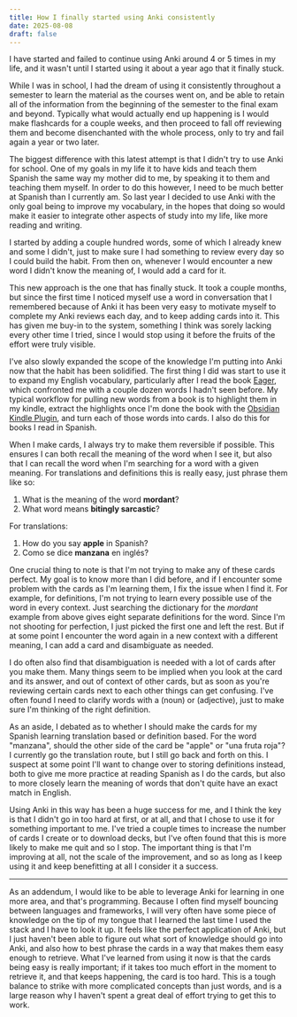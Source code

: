 ```yaml
---
title: How I finally started using Anki consistently
date: 2025-08-08
draft: false
---
```


I have started and failed to continue using Anki around 4 or 5 times in my life, and it wasn't until I started using it about a year ago that it finally stuck.

While I was in school, I had the dream of using it consistently throughout a semester to learn the material as the courses went on, and be able to retain all of the information from the beginning of the semester to the final exam and beyond. Typically what would actually end up happening is I would make flashcards for a couple weeks, and then proceed to fall off reviewing them and become disenchanted with the whole process, only to try and fail again a year or two later.

The biggest difference with this latest attempt is that I didn't try to use Anki for school. One of my goals in my life it to have kids and teach them Spanish the same way my mother did to me, by speaking it to them and teaching them myself. In order to do this however, I need to be much better at Spanish than I currently am. So last year I decided to use Anki with the only goal being to improve my vocabulary, in the hopes that doing so would make it easier to integrate other aspects of study into my life, like more reading and writing.

I started by adding a couple hundred words, some of which I already knew and some I didn't, just to make sure I had something to review every day so I could build the habit. From then on, whenever I would encounter a new word I didn't know the meaning of, I would add a card for it.

This new approach is the one that has finally stuck. It took a couple months, but since the first time I noticed myself use a word in conversation that I remembered because of Anki it has been very easy to motivate myself to complete my Anki reviews each day, and to keep adding cards into it. This has given me buy-in to the system, something I think was sorely lacking every other time I tried, since I would stop using it before the fruits of the effort were truly visible.

I've also slowly expanded the scope of the knowledge I'm putting into Anki now that the habit has been solidified. The first thing I did was start to use it to expand my English vocabulary, particularly after I read the book [Eager](https://www.goodreads.com/book/show/39345591-eager), which confronted me with a couple dozen words I hadn't seen before. My typical workflow for pulling new words from a book is to highlight them in my kindle, extract the highlights once I'm done the book with the [Obsidian Kindle Plugin](https://github.com/hadynz/obsidian-kindle-plugin), and turn each of those words into cards. I also do this for books I read in Spanish.

When I make cards, I always try to make them reversible if possible. This ensures I can both recall the meaning of the word when I see it, but also that I can recall the word when I'm searching for a word with a given meaning. For translations and definitions this is really easy, just phrase them like so:

1. What is the meaning of the word **mordant**?
2. What word means **bitingly sarcastic**?

For translations:

1. How do you say **apple** in Spanish?
2. Como se dice **manzana** en inglés?

One crucial thing to note is that I'm not trying to make any of these cards perfect. My goal is to know more than I did before, and if I encounter some problem with the cards as I'm learning them, I fix the issue when I find it. For example, for definitions, I'm not trying to learn every possible use of the word in every context. Just searching the dictionary for the _mordant_ example from above gives eight separate definitions for the word. Since I'm not shooting for perfection, I just picked the first one and left the rest. But if at some point I encounter the word again in a new context with a different meaning, I can add a card and disambiguate as needed.

I do often also find that disambiguation is needed with a lot of cards after you make them. Many things seem to be implied when you look at the card and its answer, and out of context of other cards, but as soon as you're reviewing certain cards next to each other things can get confusing. I've often found I need to clarify words with a (noun) or (adjective), just to make sure I'm thinking of the right definition.

As an aside, I debated as to whether I should make the cards for my Spanish learning translation based or definition based. For the word "manzana", should the other side of the card be "apple" or "una fruta roja"? I currently go the translation route, but I still go back and forth on this. I suspect at some point I'll want to change over to storing definitions instead, both to give me more practice at reading Spanish as I do the cards, but also to more closely learn the meaning of words that don't quite have an exact match in English.

Using Anki in this way has been a huge success for me, and I think the key is that I didn't go in too hard at first, or at all, and that I chose to use it for something important to me. I've tried a couple times to increase the number of cards I create or to download decks, but I've often found that this is more likely to make me quit and so I stop. The important thing is that I'm improving at all, not the scale of the improvement, and so as long as I keep using it and keep benefitting at all I consider it a success.

---

As an addendum, I would like to be able to leverage Anki for learning in one more area, and that's programming. Because I often find myself bouncing between languages and frameworks, I will very often have some piece of knowledge on the tip of my tongue that I learned the last time I used the stack and I have to look it up. It feels like the perfect application of Anki, but I just haven't been able to figure out what sort of knowledge should go into Anki, and also how to best phrase the cards in a way that makes them easy enough to retrieve. What I've learned from using it now is that the cards being easy is really important; if it takes too much effort in the moment to retrieve it, and that keeps happening, the card is too hard. This is a tough balance to strike with more complicated concepts than just words, and is a large reason why I haven't spent a great deal of effort trying to get this to work.
